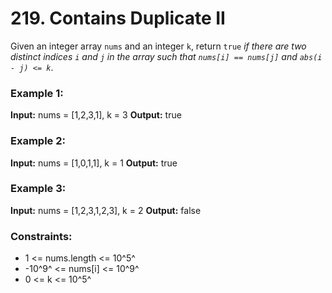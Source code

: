 # 219. Contains Duplicate II

Given an integer array `nums` and an integer `k`, return `true` *if there are two distinct indices `i` and `j` in the array such that `nums[i] == nums[j]` and `abs(i - j) <= k`*.

### Example 1:
**Input:** nums = [1,2,3,1], k = 3
**Output:** true

### Example 2:
**Input:** nums = [1,0,1,1], k = 1
**Output:** true

### Example 3:
**Input:** nums = [1,2,3,1,2,3], k = 2
**Output:** false
 
### Constraints:
- 1 <= nums.length <= 10^5^
- -10^9^ <= nums[i] <= 10^9^
- 0 <= k <= 10^5^